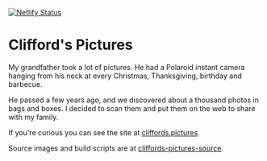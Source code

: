 [![Netlify Status](https://api.netlify.com/api/v1/badges/65930cc8-f2a1-4c0d-893f-236011dc4316/deploy-status)](https://app.netlify.com/sites/cliffords-pictures/deploys)

# Clifford's Pictures

My grandfather took a lot of pictures. He had a Polaroid instant camera hanging from his neck at every Christmas, Thanksgiving, birthday and barbecue.

He passed a few years ago, and we discovered about a thousand photos in bags and boxes. I decided to scan them and put them on the web to share with my family.

If you're curious you can see the site at [cliffords.pictures](https://cliffords.pictures).

Source images and build scripts are at [cliffords-pictures-source](https://github.com/cwgw/cliffords-pictures-source).